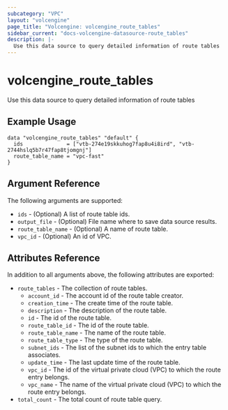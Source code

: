 ```yaml
---
subcategory: "VPC"
layout: "volcengine"
page_title: "Volcengine: volcengine_route_tables"
sidebar_current: "docs-volcengine-datasource-route_tables"
description: |-
  Use this data source to query detailed information of route tables
---
```

# volcengine_route_tables
Use this data source to query detailed information of route tables
## Example Usage
```hcl
data "volcengine_route_tables" "default" {
  ids              = ["vtb-274e19skkuhog7fap8u4i8ird", "vtb-2744hslq5b7r47fap8tjomgnj"]
  route_table_name = "vpc-fast"
}
```
## Argument Reference
The following arguments are supported:
* `ids` - (Optional) A list of route table ids.
* `output_file` - (Optional) File name where to save data source results.
* `route_table_name` - (Optional) A name of route table.
* `vpc_id` - (Optional) An id of VPC.

## Attributes Reference
In addition to all arguments above, the following attributes are exported:
* `route_tables` - The collection of route tables.
  * `account_id` - The account id of the route table creator.
  * `creation_time` - The create time of the route table.
  * `description` - The description of the route table.
  * `id` - The id of the route table.
  * `route_table_id` - The id of the route table.
  * `route_table_name` - The name of the route table.
  * `route_table_type` - The type of the route table.
  * `subnet_ids` - The list of the subnet ids to which the entry table associates.
  * `update_time` - The last update time of the route table.
  * `vpc_id` - The id of the virtual private cloud (VPC) to which the route entry belongs.
  * `vpc_name` - The name of the virtual private cloud (VPC) to which the route entry belongs.
* `total_count` - The total count of route table query.



